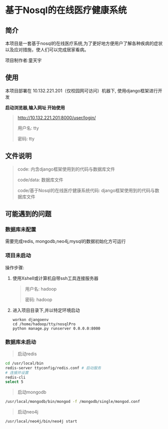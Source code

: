 # 基于Nosql的在线医疗健康系统

## 简介

  本项目是一套基于nosql的在线医疗系统,为了更好地方便用户了解各种疾病的症状以及应对措施，使人们可以完成居家看病。

  项目制作者:童天宇

## 使用

本项目部署在 10.132.221.201（仅校园网可访问）机器下, 使用django框架进行开发

**启动浏览器,输入网址 开始使用**

   > http://10.132.221.201:8000/user/login/
   >
   > 用户名: tty
   >
   > 密码: tty

## 文件说明

> code: 内含django框架使用到的代码与数据库文件
>
> code/data: 数据库文件
>
> code/基于Nosql的在线医疗健康系统代码: django框架使用到的代码与数据库文件

## 可能遇到的问题

### 数据库未配置

需要完成redis, mongodb,neo4j,mysql的数据初始化方可运行

### 项目未启动

操作步骤:

1. 使用Xshell或计算机自带ssh工具连接服务器

   > 用户名: hadoop
   >
   > 密码: hadoop

2. 进入项目目录下,并以特定环境启动

   ```
   workon djangoenv
   cd /home/hadoop/tty/nosqlPro
   python manage.py runserver 0.0.0.0:8000
   ```

### 数据库未启动

> 启动redis

```bash
cd /usr/local/bin
redis-server ttyconfig/redis.conf # 启动服务
# 连接并设置
redis-cli
select 5
```

> 启动mongodb

```bash
/usr/local/mongodb/bin/mongod -f /mongodb/single/mongod.conf
```

> 启动neo4j

```bash
/usr/local/neo4j/bin/neo4j start
```

